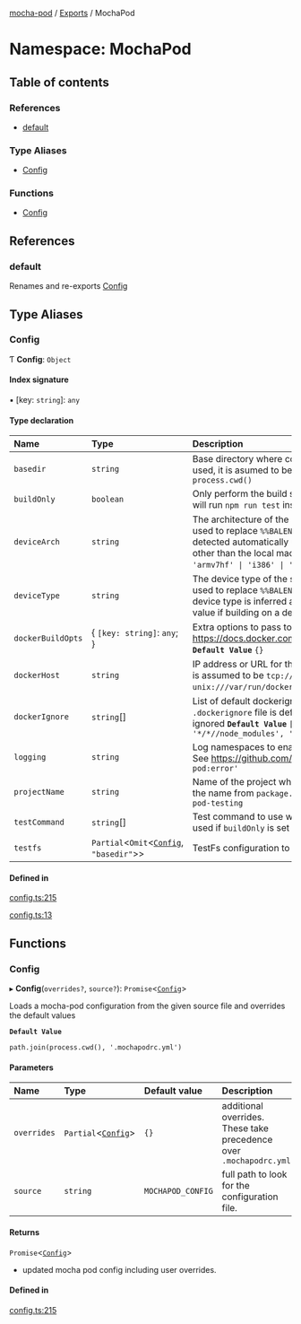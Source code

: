 [mocha-pod](../README.md) / [Exports](../modules.md) / MochaPod

# Namespace: MochaPod

## Table of contents

### References

- [default](MochaPod.md#default)

### Type Aliases

- [Config](MochaPod.md#config)

### Functions

- [Config](MochaPod.md#config-1)

## References

### <a id="default" name="default"></a> default

Renames and re-exports [Config](MochaPod.md#config)

## Type Aliases

### <a id="config" name="config"></a> Config

Ƭ **Config**: `Object`

#### Index signature

▪ [key: `string`]: `any`

#### Type declaration

| Name | Type | Description |
| :------ | :------ | :------ |
| `basedir` | `string` | Base directory where configuration files are looked for. If a relative path is used, it is asumed to be relative to `process.cwd()`.  **`Default Value`**  `process.cwd()` |
| `buildOnly` | `boolean` | Only perform the build step during the global mocha setup. If set to false this will run `npm run test` inside a container after the build.  **`Default Value`**  `false` |
| `deviceArch` | `string` | The architecture of the system where the images will be built and ran. This is used to replace `%%BALENA_ARCH%%` in [Dockerfile.template](https://www.balena.io/docs/reference/base-images/base-images/#how-the-image-naming-scheme-works)  The architecture is detected automatically using `uname`, set this value if building on a device other than the local machine.  Supported values: `'amd64' \| 'aarch64' \| 'armv7hf' \| 'i386' \| 'rpi'`  **`Default Value`**  inferred from `process.arch` |
| `deviceType` | `string` | The device type of the system where the images will be built an ran. This is used to replace `%%BALENA_MACHINE_NAME%%` in [Dockerfile.template](https://www.balena.io/docs/reference/base-images/base-images/#how-the-image-naming-scheme-works) given.  The device type is inferred automatically from the device architecture, set this value if building on a device other than the local machine. |
| `dockerBuildOpts` | { `[key: string]`: `any`;  } | Extra options to pass to the image build. See https://docs.docker.com/engine/api/v1.41/#tag/Image/operation/ImageBuild  **`Default Value`**  `{}` |
| `dockerHost` | `string` | IP address or URL for the docker host. If no protocol is included, the protocol is assumed to be `tcp://` e.g. - `tcp://192.168.1.105` - `unix:///var/run/docker.sock`  **`Default Value`**  `unix:///var/run/docker.sock` |
| `dockerIgnore` | `string`[] | List of default dockerignore directives. These are overriden if a `.dockerignore` file is defined at the project root.  NOTE: `*/*//.git` is always ignored  **`Default Value`**  `['!*/*//Dockerfile', '!*/*//Dockerfile.*/', '*/*//node_modules', '*/*//build', '*/*//coverage' ]` |
| `logging` | `string` | Log namespaces to enable. This can also be controlled via the `DEBUG` env var.  See https://github.com/debug-js/debug  **`Default Value`**  `'mocha-pod,mocha-pod:error'` |
| `projectName` | `string` | Name of the project where mocha-pod is being ran on. By default it will get the name from `package.json` at `basedir`, if it does not exist, it will use `mocha-pod-testing` |
| `testCommand` | `string`[] | Test command to use when running tests within a container. This will only be used if `buildOnly` is set to `false`.  **`Default Value`**  `["npm", "run", "test"]` |
| `testfs` | `Partial`<`Omit`<[`Config`](../interfaces/TestFs.Config.md), ``"basedir"``\>\> | TestFs configuration to be used globally for all tests.  **`Default Value`**  `{}` |

#### Defined in

[config.ts:215](https://github.com/balena-io-modules/mocha-pod/blob/44a2ef1/lib/config.ts#L215)

[config.ts:13](https://github.com/balena-io-modules/mocha-pod/blob/44a2ef1/lib/config.ts#L13)

## Functions

### <a id="config-1" name="config-1"></a> Config

▸ **Config**(`overrides?`, `source?`): `Promise`<[`Config`](MochaPod.md#config)\>

Loads a mocha-pod configuration from the given source file and
overrides the default values

**`Default Value`**

`path.join(process.cwd(), '.mochapodrc.yml')`

#### Parameters

| Name | Type | Default value | Description |
| :------ | :------ | :------ | :------ |
| `overrides` | `Partial`<[`Config`](MochaPod.md#config)\> | `{}` | additional overrides. These take precedence over `.mochapodrc.yml` |
| `source` | `string` | `MOCHAPOD_CONFIG` | full path to look for the configuration file. |

#### Returns

`Promise`<[`Config`](MochaPod.md#config)\>

- updated mocha pod config including user overrides.

#### Defined in

[config.ts:215](https://github.com/balena-io-modules/mocha-pod/blob/44a2ef1/lib/config.ts#L215)
